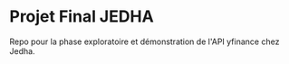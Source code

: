 # Projet Final JEDHA

Repo pour la phase exploratoire et démonstration de l'API yfinance chez Jedha.
